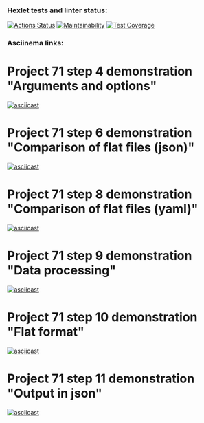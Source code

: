 ### Hexlet tests and linter status:
[![Actions Status](https://github.com/Neksus87/java-project-71/actions/workflows/hexlet-check.yml/badge.svg)](https://github.com/Neksus87/java-project-71/actions)
[![Maintainability](https://api.codeclimate.com/v1/badges/c6dfcce2572992591906/maintainability)](https://codeclimate.com/github/Neksus87/java-project-71/maintainability)
[![Test Coverage](https://api.codeclimate.com/v1/badges/c6dfcce2572992591906/test_coverage)](https://codeclimate.com/github/Neksus87/java-project-71/test_coverage)

### Asciinema links:
# Project 71 step 4 demonstration "Arguments and options"
[![asciicast](https://asciinema.org/a/tZ8jd87XE4E1GotdcXeqiH7AL.svg)](https://asciinema.org/a/tZ8jd87XE4E1GotdcXeqiH7AL)

# Project 71 step 6 demonstration "Comparison of flat files (json)"
[![asciicast](https://asciinema.org/a/qbeOBxC39B8AV62Ol7fO1rCYS.svg)](https://asciinema.org/a/qbeOBxC39B8AV62Ol7fO1rCYS)

# Project 71 step 8 demonstration "Comparison of flat files (yaml)"
[![asciicast](https://asciinema.org/a/TlHJKGl3m4EVtnmVmXzIICIec.svg)](https://asciinema.org/a/TlHJKGl3m4EVtnmVmXzIICIec)

# Project 71 step 9 demonstration "Data processing"
[![asciicast](https://asciinema.org/a/jgPFNKFSauGWXP03mP7n60dJa.svg)](https://asciinema.org/a/jgPFNKFSauGWXP03mP7n60dJa)

# Project 71 step 10 demonstration "Flat format"
[![asciicast](https://asciinema.org/a/HDH58lWXivNDkapMe4k67bjQi.svg)](https://asciinema.org/a/HDH58lWXivNDkapMe4k67bjQi)

# Project 71 step 11 demonstration "Output in json"
[![asciicast](https://asciinema.org/a/Jt5oCsEBPPFSCXLjQNcmdfd0b.svg)](https://asciinema.org/a/Jt5oCsEBPPFSCXLjQNcmdfd0b)
